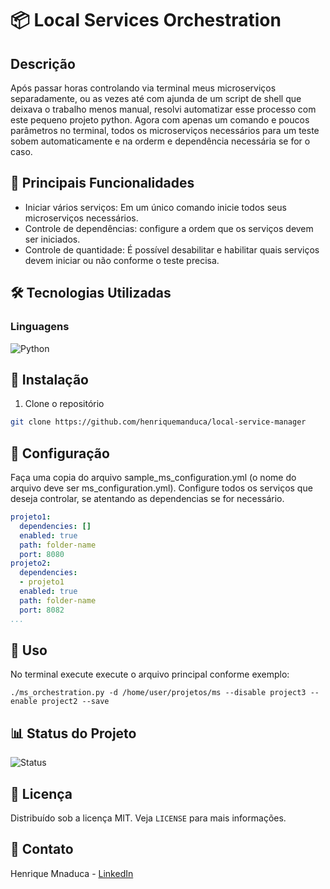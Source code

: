 # 📦 Local Services Orchestration

## Descrição

Após passar horas controlando via terminal meus microserviços separadamente, ou as vezes até com ajunda de um
script de shell que deixava o trabalho menos manual, resolvi automatizar esse processo com este pequeno projeto python.
Agora com apenas um comando e poucos parâmetros no terminal, todos os microserviços necessários para um
teste sobem automaticamente e na orderm e dependência necessária se for o caso.

## 🚀 Principais Funcionalidades

- Iniciar vários serviços: Em um único comando inicie todos seus microserviços necessários.
- Controle de dependências: configure a ordem que os serviços devem ser iniciados.
- Controle de quantidade: É possível desabilitar e habilitar quais serviços devem iniciar ou não conforme o teste precisa.

## 🛠️ Tecnologias Utilizadas

### Linguagens

![Python](https://img.shields.io/badge/Python-3776AB?style=for-the-badge&logo=python&logoColor=white)

## 🚀 Instalação

1. Clone o repositório
```bash
git clone https://github.com/henriquemanduca/local-service-manager
```

## 🔧 Configuração

Faça uma copia do arquivo sample_ms_configuration.yml (o nome do arquivo deve ser ms_configuration.yml).
Configure todos os serviços que deseja controlar, se atentando as dependencias se for necessário.

```yml
projeto1:
  dependencies: []
  enabled: true
  path: folder-name
  port: 8080
projeto2:
  dependencies:
  - projeto1
  enabled: true
  path: folder-name
  port: 8082
...
```

## 📝 Uso

No terminal execute execute o arquivo principal conforme exemplo:

```shell
./ms_orchestration.py -d /home/user/projetos/ms --disable project3 --enable project2 --save
```

## 📊 Status do Projeto

![Status](https://img.shields.io/badge/Status-Em%20Desenvolvimento-yellow)

## 📄 Licença

Distribuído sob a licença MIT. Veja `LICENSE` para mais informações.

## 📧 Contato

Henrique Mnaduca - [LinkedIn](https://www.linkedin.com/in/henrique-manduca)
